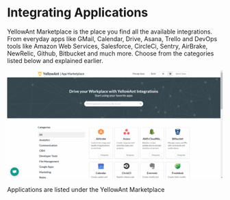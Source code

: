 # Integrating Applications

YellowAnt Marketplace is the place you find all the available integrations. From everyday apps like GMail, Calendar, Drive, Asana, Trello and DevOps tools like Amazon Web Services, Salesforce, CircleCi, Sentry, AirBrake, NewRelic, Github, Bitbucket and much more. Choose from the categories listed below and explained earlier.

![](/assets/marketplace.jpg)

Applications are listed under the YellowAnt Marketplace

